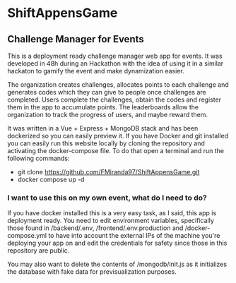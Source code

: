 # ShiftAppensGame
##  Challenge Manager for Events
This is a deployment ready challenge manager web app for events. It was developed in 48h during an Hackathon with the idea of using it in a similar hackaton to gamify the event and make dynamization easier.

 The organization creates challenges, allocates points to each challenge and generates codes which they can give to people once challenges are completed. Users complete the challenges, obtain the codes and register them in the app to accumulate points. The leaderboards allow the organization to track the progress of users, and maybe reward them.

It was written in a Vue + Express + MongoDB stack and has been dockerized so you can easily preview it. If you have Docker and git installed you can easily run this website locally by cloning the repository and activating the docker-compose file. To do that open a terminal and run the following commands:
 - git clone https://github.com/FMiranda97/ShiftAppensGame.git
 - docker compose up -d

### I want to use this on my own event, what do I need to do?
If you have docker installed this is a very easy task, as I said, this app is deployment ready. You need to edit environment variables, specifically those found in /backend/.env, /frontend/.env.production and /docker-compose.yml to have into account the external IPs of the machine you're deploying your app on and edit the credentials for safety since those in this repository are public.

You may also want to delete the contents of /mongodb/init.js as it initializes the database with fake data for previsualization purposes.